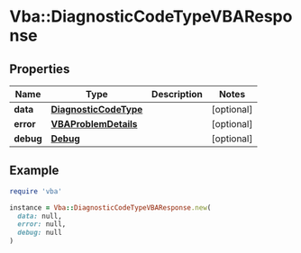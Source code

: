 # Vba::DiagnosticCodeTypeVBAResponse

## Properties

| Name | Type | Description | Notes |
| ---- | ---- | ----------- | ----- |
| **data** | [**DiagnosticCodeType**](DiagnosticCodeType.md) |  | [optional] |
| **error** | [**VBAProblemDetails**](VBAProblemDetails.md) |  | [optional] |
| **debug** | [**Debug**](Debug.md) |  | [optional] |

## Example

```ruby
require 'vba'

instance = Vba::DiagnosticCodeTypeVBAResponse.new(
  data: null,
  error: null,
  debug: null
)
```

